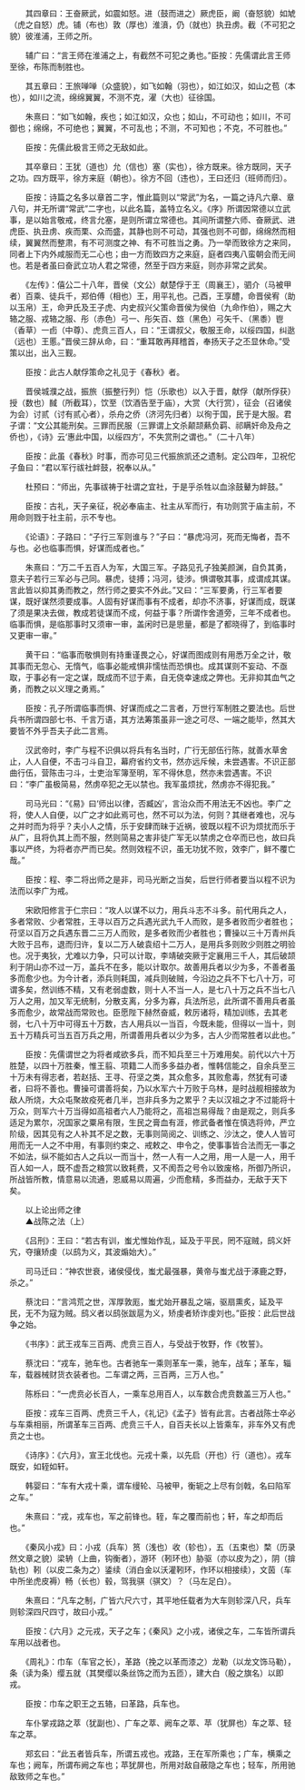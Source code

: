 <!-- { "loadSidebar": true } -->
　　其四章曰：王奋厥武，如震如怒。进（鼓而进之）厥虎臣，阚（奋怒貌）如虓（虎之自怒）虎。铺（布也）敦（厚也）淮濆，仍（就也）执丑虏。截（不可犯之貌）彼淮浦，王师之所。

　　辅广曰：“言王师在淮浦之上，有截然不可犯之勇也。”臣按：先儒谓此言王师至徐，布陈而制胜也。

　　其五章曰：王旅啴啴（众盛貌），如飞如翰（羽也），如江如汉，如山之苞（本也），如川之流，绵绵翼翼，不测不克，濯（大也）征徐国。

　　朱熹曰：“如飞如翰，疾也；如江如汉，众也；如山，不可动也；如川，不可御也；绵绵，不可绝也；翼翼，不可乱也；不测，不可知也；不克，不可胜也。”

　　臣按：先儒此极言王师之无敌如此。

　　其卒章曰：王犹（道也）允（信也）塞（实也），徐方既来。徐方既同，天子之功。四方既平，徐方来庭（朝也）。徐方不回（违也），王曰还归（班师而归）。

　　臣按：诗篇之名多以章首二字，惟此篇则以“常武”为名，一篇之诗凡六章、章八句，并无所谓“常武”二字也，以此名篇，盖特立名义。《序》所谓因常德以立武事，是以始言敬戒，终言允塞，是则所谓立常德也。其间所谓整六师、奋厥武、进虎臣、执丑虏、疾而栗、众而盛，其静也则不可动，其强也则不可御，绵绵然而相续，翼翼然而整肃，有不可测度之神、有不可胜当之勇。乃一举而致徐方之来同，同者上下内外咸服而无二心也；由一方而致四方之来庭，庭者四夷八蛮朝会而无间也。若是者虽曰奋武立功人君之常德，然至于四方来庭，则亦非常之武矣。

　　《左传》：僖公二十八年，晋侯（文公）献楚俘于王（周襄王），驷介（马被甲者）百乘、徒兵千，郑伯傅（相也）王，用平礼也。己酉，王享醴，命晋侯宥（助以玉帛）王，命尹氏及王子虎、内史叔兴父策命晋侯为侯伯（九命作伯），赐之大辂之服、戎辂之服、彤（赤色）弓一、彤矢百、玈（黑色）弓矢千、（黑黍）鬯（香草）一卣（中尊）、虎贲三百人，曰：“王谓叔父，敬服王命，以绥四国，纠逖（远也）王慝。”晋侯三辞从命，曰：“重耳敢再拜稽首，奉扬天子之丕显休命。”受策以出，出入三觐。

　　臣按：此古人献俘策命之礼见于《春秋》者。

　　晋侯城濮之战，振旅（振整行列）恺（乐歌也）以入于晋，献俘（献所俘获）授（数也）馘（所截耳），饮至（饮酒告至于庙），大赏（大行赏），征会（召诸侯为会）讨贰（讨有贰心者），杀舟之侨（济河先归者）以徇于国，民于是大服。君子谓：“文公其能刑矣。三罪而民服（三罪谓上文杀颠颉爇负羁、祁瞒奸命及舟之侨也），《诗》云‘惠此中国，以绥四方’，不失赏刑之谓也。”（二十八年）

　　臣按：此虽《春秋》时事，而亦可见三代振旅凯还之遗制。定公四年，卫祝佗子鱼曰：“君以军行祓社衅鼓，祝奉以从。”

　　杜预曰：“师出，先事祓祷于社谓之宜社，于是乎杀牲以血涂鼓鼙为衅鼓。”

　　臣按：古礼，天子亲征，祝必奉庙主、社主从军而行，有功则赏于庙主前，不用命则戮于社主前，示不专也。

　　《论语》：子路曰：“子行三军则谁与？”子曰：“暴虎冯河，死而无悔者，吾不与也。必也临事而惧，好谋而成者也。”

　　朱熹曰：“万二千五百人为军，大国三军。子路见孔子独美颜渊，自负其勇，意夫子若行三军必与己同。暴虎，徒搏；冯河，徒涉。惧谓敬其事，成谓成其谋。言此皆以抑其勇而教之，然行师之要实不外此。”又曰：“三军要勇，行三军者要谋，既好谋然须要成事。人固有好谋而事有不成者，却亦不济事，好谋而成，既谋了须是果决去做，教成若徒谋而不成，何益于事？所谓作舍道旁，三年不成者也。临事而惧，是临那事时又须审一审，盖闲时已是思量，都是了都晓得了，到临事时又更审一审。”

　　黄干曰：“临事而敬惧则有持重谨畏之心，好谋而图成则有用悉万全之计，敬其事而无忽心、无惰气，临事必能戒惧非懦怯而恐惧也。成其谋则不妄动、不亟取，于事必有一定之谋，既成而不愆于素，自无侥幸速成之弊也。无非抑其血气之勇，而教之以义理之勇焉。”

　　臣按：孔子所谓临事而惧、好谋而成之二言者，万世行军制胜之要法也。后世兵书所谓四部七书、千言万语，其方法筹策虽非一途之可尽、一端之能毕，然其大要皆不外乎吾夫子此二言焉。

　　汉武帝时，李广与程不识俱以将兵有名当时，广行无部伍行陈，就善水草舍止，人人自便，不击刁斗自卫，幕府省约文书，然亦远斥候，未尝遇害。不识正部曲行伍，营陈击刁斗，士吏治军簿至明，军不得休息，然亦未尝遇害。不识曰：“李广虽极简易，然虏卒犯之无以禁也。我军虽烦扰，然虏亦不得犯我。”

　　司马光曰：“《易》曰‘师出以律，否臧凶’，言治众而不用法无不凶也。李广之将，使人人自便，以广之才如此焉可也，然不可以为法，何则？其继者难也，况与之并时而为将乎？夫小人之情，乐于安肆而昧于近祸，彼既以程不识为烦扰而乐于从广，且将仇其上而不服，然则简易之害非徒广军无以禁虏之仓卒而已也，故曰兵事以严终，为将者亦严而已矣。然则效程不识，虽无功犹不败，效李广，鲜不覆亡哉。”

　　臣按：程、李二将出师之是非，司马光断之当矣，后世行师者要当以程不识为法而以李广为戒。

　　宋欧阳修言于仁宗曰：“攻人以谋不以力，用兵斗志不斗多。前代用兵之人，多者常败、少者常胜，王寻以百万之兵遇光武九千人而败，是多者败而少者胜也；苻坚以百万之兵遇东晋二三万人而败，是多者败而少者胜也；曹操以三十万青州兵大败于吕布，退而归许，复以二万人破袁绍十二万人，是用兵多则败少则胜之明验也。况于夷狄，尤难以力争，只可以计取，李靖破突厥于定襄用三千人，其后破颉利于阴山亦不过一万，盖兵不在多，能以计取尔。故善用兵者以少为多，不善者虽多而愈少也。为今计者，添兵则耗国，减兵则破贼，今沿边之兵不下七八十万，可谓多矣，然训练不精，又有老弱虚数，则十人不当一人，是七八十万之兵不当七八万人之用，加又军无统制，分散支离，分多为寡，兵法所忌，此所谓不善用兵者虽多而愈少，故常战而常败也。臣愿陛下赫然奋威，敕厉诸将，精加训练，去其老弱，七八十万中可得五十万数，古人用兵以一当百，今既未能，但得以一当十，则五十万精兵可当五百万兵之用，所谓善用兵者以少为多，古人少而常胜者以此也。”

　　臣按：先儒谓世之为将者咸欲多兵，而不知兵至三十万难用矣。前代以六十万胜楚，以四十万胜秦，惟王翦、项籍二人而多多益办者，惟韩信能之，自余兵至三十万未有得志者，若赵括、王寻、苻坚之类，其众愈多，其败愈毒，然犹有可诿者，曰将不善也。曹操可谓善将矣，乃以水军六十万败于乌林，是时战舰相接故为敌人所烧，大众屯聚故疫死者几半，岂非兵多为之累乎？夫以汉祖之才不过能将十万众，则军六十万当得如高祖者六人乃能将之，高祖岂易得哉？由是观之，则兵多适足为累尔，况国家之粟帛有限，生民之膏血有涯，修武备者惟在慎选将帅，严立阶级，因其见有之人补其不足之数，无事则简阅之、训练之、沙汰之，使人人皆可用而无一人之不中用，有事则约束之、戒敕之、申令之，使事事皆合法而无一事之不如法，纵不能如古人之兵以一而当十，然一人有一人之用，用一人是一人，用千百人如一人，既不虚吾之粮赏以致耗费，又不阂吾之号令以致废格，所御乃所识，所战皆所教，情意易以流通，恩威易以周遍，少而愈精，多而益办，无敌于天下矣。

　　以上论出师之律  
　　▲战陈之法（上）

　　《吕刑》：王曰：“若古有训，蚩尤惟始作乱，延及于平民，罔不寇贼，鸱义奸宄，夺攘矫虔（以鸱为义，其波煽始大）。”

　　司马迁曰：“神农世衰，诸侯侵伐，蚩尤最强暴，黄帝与蚩尤战于涿鹿之野，杀之。”

　　蔡沈曰：“言鸿荒之世，浑厚敦厖，蚩尤始开暴乱之端，驱扇熏炙，延及平民，无不为寇为贼。鸱义者以鸱张跋扈为义，矫虔者矫诈虔刘也。”臣按：此后世战争之始。

　　《书序》：武王戎车三百两、虎贲三百人，与受战于牧野，作《牧誓》。

　　蔡沈曰：“戎车，驰车也。古者驰车一乘则革车一乘，驰车，战车；革车，辎车，载器械财货衣装者也。二车谓之两，三百两，三万人也。”

　　陈栎曰：“一虎贲必长百人，一乘车总用百人，以车数合虎贲数盖三万人也。”

　　臣按：戎车三百两、虎贲三千人，《礼记》《孟子》皆有此言。古者战陈士卒必与车乘相丽，所谓革车三百两、虎贲三千人，自百夫长以上皆乘车，非车外又有虎贲之士也。

　　《诗序》：《六月》，宣王北伐也。元戎十乘，以先启（开也）行（道也）。戎车既安，如轾如轩。

　　韩婴曰：“车有大戎十乘，谓车缦轮、马被甲，衡轭之上尽有剑戟，名曰陷军之车。”

　　朱熹曰：“戎，戎车也，军之前锋也。轾，车之覆而前也；轩，车之却而后也。”

　　《秦风小戎》曰：小戎（兵车）筼（浅也）收（轸也），五（五束也）楘（历录然文章之貌）梁辀（上曲，钩衡者），游环（靷环也）胁驱（亦以皮为之），阴（揜轨也）靷（以皮二条为之）鋈续（消白金以沃灌靷环，作环以相接续），文茵（车中所坐虎皮褥）畅（长也）毂，驾我骐（骐文）？（马左足白）。

　　朱熹曰：“凡车之制，广皆六尺六寸，其平地任载者为大车则轸深八尺，兵车则轸深四尺四寸，故曰小戎。”

　　臣按：《六月》之元戎，天子之车；《秦风》之小戎，诸侯之车，二车皆所谓兵车用以战者也。

　　《周礼》：巾车（车官之长），革路（挽之以革而漆之）龙勒（以龙文饰马勒），条（读为条）缨五就（其樊缨以条丝饰之而为五匝），建大白（殷之旗名）以即戎。

　　臣按：巾车之职王之五辂，曰革路，兵车也。

　　车仆掌戎路之萃（犹副也）、广车之萃、阙车之萃、苹（犹屏也）车之萃、轻车之萃。

　　郑玄曰：“此五者皆兵车，所谓五戎也。戎路，王在军所乘也；广车，横乘之车也；阙车，所谓布阙之车也；苹犹屏也，所用对敌自蔽隐之车也；轻车，所用驰敌致师之车也。”

